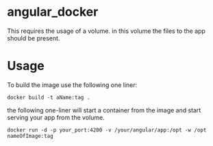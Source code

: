 # angular_docker

This requires the usage of a volume. in this volume the files to the app should be present.
<h1> Usage</h1>

To build the image use the following one liner:

```shell
docker build -t aName:tag .
```

the following one-liner will start a container from the image and start serving your app from the volume.

```shell
docker run -d -p your_port:4200 -v /your/angular/app:/opt -w /opt nameOfImage:tag
```
